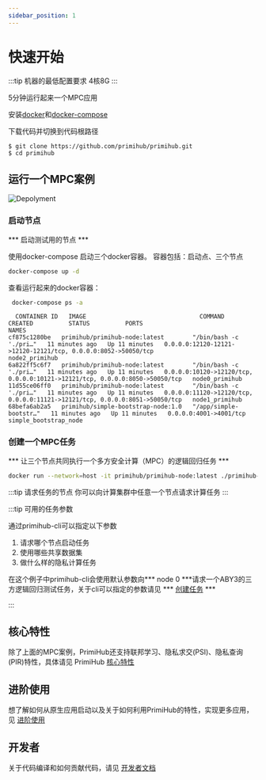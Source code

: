 ```yaml
---
sidebar_position: 1
---
```


# 快速开始

:::tip
机器的最低配置要求 4核8G
:::

5分钟运行起来一个MPC应用


安装[docker](https://docs.docker.com/install/overview/)和[docker-compose](https://docs.docker.com/compose/install/)

下载代码并切换到代码根路径

```
$ git clone https://github.com/primihub/primihub.git
$ cd primihub
```


## 运行一个MPC案例
![Depolyment](./tutorial-depolyment.jpg)


### 启动节点
 

 *** 启动测试用的节点 *** 
   
   使用docker-compose 启动三个docker容器。
   容器包括：启动点、三个节点

  ```bash
  docker-compose up -d
  ```

查看运行起来的docker容器：

```bash
 docker-compose ps -a
```
```
  CONTAINER ID   IMAGE                                COMMAND                  CREATED          STATUS          PORTS                                                                         NAMES
cf875c1280be   primihub/primihub-node:latest        "/bin/bash -c './pri…"   11 minutes ago   Up 11 minutes   0.0.0.0:12120-12121->12120-12121/tcp, 0.0.0.0:8052->50050/tcp                 node2_primihub
6a822ff5c6f7   primihub/primihub-node:latest        "/bin/bash -c './pri…"   11 minutes ago   Up 11 minutes   0.0.0.0:10120->12120/tcp, 0.0.0.0:10121->12121/tcp, 0.0.0.0:8050->50050/tcp   node0_primihub
11d55ce06ff0   primihub/primihub-node:latest        "/bin/bash -c './pri…"   11 minutes ago   Up 11 minutes   0.0.0.0:11120->12120/tcp, 0.0.0.0:11121->12121/tcp, 0.0.0.0:8051->50050/tcp   node1_primihub
68befa6ab2a5   primihub/simple-bootstrap-node:1.0   "/app/simple-bootstr…"   11 minutes ago   Up 11 minutes   0.0.0.0:4001->4001/tcp                                                        simple_bootstrap_node

```                                                   


### 创建一个MPC任务

*** 让三个节点共同执行一个多方安全计算（MPC）的逻辑回归任务 ***


```bash
docker run --network=host -it primihub/primihub-node:latest ./primihub-cli --server="127.0.0.1:8050"
```

:::tip 请求任务的节点
  你可以向计算集群中任意一个节点请求计算任务
:::

:::tip 可用的任务参数

通过primihub-cli可以指定以下参数
 1. 请求哪个节点启动任务
 2. 使用哪些共享数据集
 3. 做什么样的隐私计算任务
 
在这个例子中primihub-cli会使用默认参数向*** node 0 ***请求一个ABY3的三方逻辑回归测试任务，关于cli可以指定的参数请见 *** [创建任务](../docs/advance-usage/create-tasks/cli-params) ***

:::



## 核心特性
 除了上面的MPC案例，PrimiHub还支持联邦学习、隐私求交(PSI)、隐私查询(PIR)特性，具体请见 PrimiHub [核心特性](../docs/core-concept/model) 

## 进阶使用
  想了解如何从原生应用启动以及关于如何利用PrimiHub的特性，实现更多应用，见 [进阶使用](../docs/advance-usage/start-nodes)

## 开发者
  关于代码编译和如何贡献代码，请见 [开发者文档](../docs/developer-docs/build)


